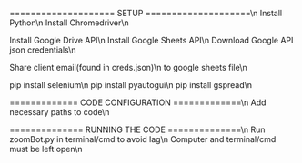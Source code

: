 ==================== SETUP ====================\n
Install Python\n
Install Chromedriver\n

Install Google Drive API\n
Install Google Sheets API\n
Download Google API json credentials\n

Share client email(found in creds.json)\n
to google sheets file\n

pip install selenium\n
pip install pyautogui\n
pip install gspread\n

============= CODE CONFIGURATION =============\n
Add necessary paths to code\n

============== RUNNING THE CODE ==============\n
Run zoomBot.py in terminal/cmd to avoid lag\n
Computer and terminal/cmd must be left open\n
